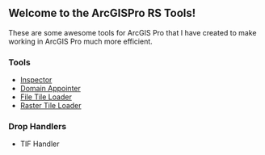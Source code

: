 ##  Welcome to the ArcGISPro RS Tools! 

These are some awesome tools for ArcGIS Pro that I have created to make working in ArcGIS Pro much more efficient.


### Tools
* [Inspector](https://github.com/ChrisStayte/ArcGISPro_RS_Tools/wiki/Inspector)
* [Domain Appointer](https://github.com/ChrisStayte/ArcGISPro_RS_Tools/wiki/Domain-Appointer)
* [File Tile Loader](https://github.com/ChrisStayte/ArcGISPro_RS_Tools/wiki/File-Tile-Loader)
* [Raster Tile Loader](https://github.com/ChrisStayte/ArcGISPro_RS_Tools/wiki/Raster-Tile-Loader)

### Drop Handlers
* TIF Handler
